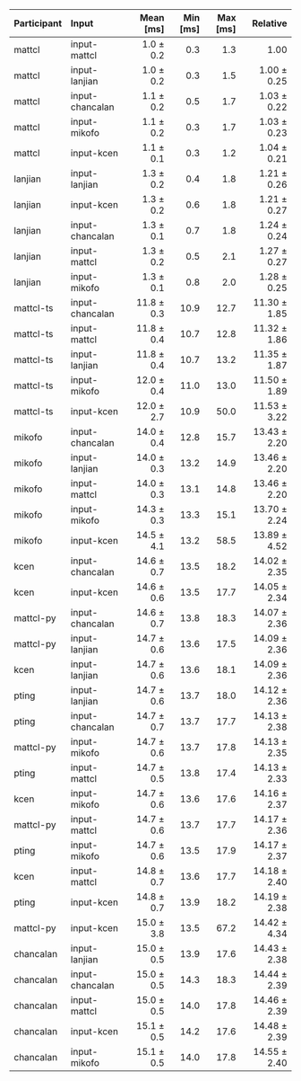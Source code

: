 | Participant | Input | Mean [ms] | Min [ms] | Max [ms] | Relative |
|:---|:---|---:|---:|---:|---:|
| mattcl | input-mattcl | 1.0 ± 0.2 | 0.3 | 1.3 | 1.00 |
| mattcl | input-lanjian | 1.0 ± 0.2 | 0.3 | 1.5 | 1.00 ± 0.25 |
| mattcl | input-chancalan | 1.1 ± 0.2 | 0.5 | 1.7 | 1.03 ± 0.22 |
| mattcl | input-mikofo | 1.1 ± 0.2 | 0.3 | 1.7 | 1.03 ± 0.23 |
| mattcl | input-kcen | 1.1 ± 0.1 | 0.3 | 1.2 | 1.04 ± 0.21 |
| lanjian | input-lanjian | 1.3 ± 0.2 | 0.4 | 1.8 | 1.21 ± 0.26 |
| lanjian | input-kcen | 1.3 ± 0.2 | 0.6 | 1.8 | 1.21 ± 0.27 |
| lanjian | input-chancalan | 1.3 ± 0.1 | 0.7 | 1.8 | 1.24 ± 0.24 |
| lanjian | input-mattcl | 1.3 ± 0.2 | 0.5 | 2.1 | 1.27 ± 0.27 |
| lanjian | input-mikofo | 1.3 ± 0.1 | 0.8 | 2.0 | 1.28 ± 0.25 |
| mattcl-ts | input-chancalan | 11.8 ± 0.3 | 10.9 | 12.7 | 11.30 ± 1.85 |
| mattcl-ts | input-mattcl | 11.8 ± 0.4 | 10.7 | 12.8 | 11.32 ± 1.86 |
| mattcl-ts | input-lanjian | 11.8 ± 0.4 | 10.7 | 13.2 | 11.35 ± 1.87 |
| mattcl-ts | input-mikofo | 12.0 ± 0.4 | 11.0 | 13.0 | 11.50 ± 1.89 |
| mattcl-ts | input-kcen | 12.0 ± 2.7 | 10.9 | 50.0 | 11.53 ± 3.22 |
| mikofo | input-chancalan | 14.0 ± 0.4 | 12.8 | 15.7 | 13.43 ± 2.20 |
| mikofo | input-lanjian | 14.0 ± 0.3 | 13.2 | 14.9 | 13.46 ± 2.20 |
| mikofo | input-mattcl | 14.0 ± 0.3 | 13.1 | 14.8 | 13.46 ± 2.20 |
| mikofo | input-mikofo | 14.3 ± 0.3 | 13.3 | 15.1 | 13.70 ± 2.24 |
| mikofo | input-kcen | 14.5 ± 4.1 | 13.2 | 58.5 | 13.89 ± 4.52 |
| kcen | input-chancalan | 14.6 ± 0.7 | 13.5 | 18.2 | 14.02 ± 2.35 |
| kcen | input-kcen | 14.6 ± 0.6 | 13.5 | 17.7 | 14.05 ± 2.34 |
| mattcl-py | input-chancalan | 14.6 ± 0.7 | 13.8 | 18.3 | 14.07 ± 2.36 |
| mattcl-py | input-lanjian | 14.7 ± 0.6 | 13.6 | 17.5 | 14.09 ± 2.36 |
| kcen | input-lanjian | 14.7 ± 0.6 | 13.6 | 18.1 | 14.09 ± 2.36 |
| pting | input-lanjian | 14.7 ± 0.6 | 13.7 | 18.0 | 14.12 ± 2.36 |
| pting | input-chancalan | 14.7 ± 0.7 | 13.7 | 17.7 | 14.13 ± 2.38 |
| mattcl-py | input-mikofo | 14.7 ± 0.6 | 13.7 | 17.8 | 14.13 ± 2.35 |
| pting | input-mattcl | 14.7 ± 0.5 | 13.8 | 17.4 | 14.13 ± 2.33 |
| kcen | input-mikofo | 14.7 ± 0.6 | 13.6 | 17.6 | 14.16 ± 2.37 |
| mattcl-py | input-mattcl | 14.7 ± 0.6 | 13.7 | 17.7 | 14.17 ± 2.36 |
| pting | input-mikofo | 14.7 ± 0.6 | 13.5 | 17.9 | 14.17 ± 2.37 |
| kcen | input-mattcl | 14.8 ± 0.7 | 13.6 | 17.7 | 14.18 ± 2.40 |
| pting | input-kcen | 14.8 ± 0.7 | 13.9 | 18.2 | 14.19 ± 2.38 |
| mattcl-py | input-kcen | 15.0 ± 3.8 | 13.5 | 67.2 | 14.42 ± 4.34 |
| chancalan | input-lanjian | 15.0 ± 0.5 | 13.9 | 17.6 | 14.43 ± 2.38 |
| chancalan | input-chancalan | 15.0 ± 0.5 | 14.3 | 18.3 | 14.44 ± 2.39 |
| chancalan | input-mattcl | 15.0 ± 0.5 | 14.0 | 17.8 | 14.46 ± 2.39 |
| chancalan | input-kcen | 15.1 ± 0.5 | 14.2 | 17.6 | 14.48 ± 2.39 |
| chancalan | input-mikofo | 15.1 ± 0.5 | 14.0 | 17.8 | 14.55 ± 2.40 |
